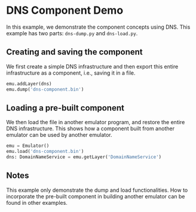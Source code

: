 # DNS Component Demo

In this example, we demonstrate the component concepts using DNS. 
This example has two parts: `dns-dump.py` and `dns-load.py`.

## Creating and saving the component

We first create a simple DNS infrastructure and 
then export this entire infrastructure as a component, i.e.,
saving it in a file.

```python
emu.addLayer(dns)
emu.dump('dns-component.bin')
```

## Loading a pre-built component

We then load the file in another emulator program, and restore the 
entire DNS infrastructure. This shows how a component built from
another emulator can be used by another emulator. 


```python
emu = Emulator()
emu.load('dns-component.bin')
dns: DomainNameService = emu.getLayer('DomainNameService')
```

## Notes

This example only demonstrate the dump and load functionalities. 
How to incorporate the pre-built component in building another 
emulator can be found in other examples. 


